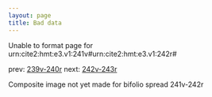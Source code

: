```yaml
---
layout: page
title: Bad data
---
```


Unable to format page for urn:cite2:hmt:e3.v1:241v#urn:cite2:hmt:e3.v1:242r#

prev: [239v-240r](../239v-240r/) next: [242v-243r](../242v-243r/)

Composite image not yet made for bifolio spread 241v-242r

